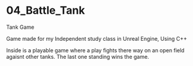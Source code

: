 # 04_Battle_Tank
Tank Game

Game made for my Independent study class in Unreal Engine, Using C++

Inside is a playable game where a play fights there way on an open field agaisnt other tanks. The last one standing wins the game. 

